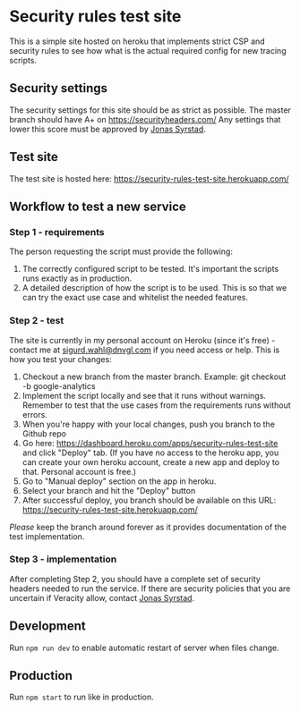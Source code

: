 # Security rules test site
This is a simple site hosted on heroku that implements strict CSP and security rules to see how what is the actual required config for new tracing scripts.

## Security settings
The security settings for this site should be as strict as possible. The master branch should have A+ on https://securityheaders.com/
Any settings that lower this score must be approved by [Jonas Syrstad](jonas.syrstad@dnvgl.com).

## Test site
The test site is hosted here: https://security-rules-test-site.herokuapp.com/

## Workflow to test a new service
### Step 1 - requirements
The person requesting the script must provide the following: 
1) The correctly configured script to be tested. It's important the scripts runs exactly as in production.
2) A detailed description of how the script is to be used. This is so that we can try the exact use case and whitelist the needed features.

### Step 2 - test
The site is currently in my personal account on Heroku (since it's free) - contact me at sigurd.wahl@dnvgl.com if you need access or help. This is how you test your changes:
1) Checkout a new branch from the master branch. Example: git checkout -b google-analytics
2) Implement the script locally and see that it runs without warnings. Remember to test that the use cases from the requirements runs without errors.
3) When you're happy with your local changes, push you branch to the Github repo
4) Go here: https://dashboard.heroku.com/apps/security-rules-test-site and click "Deploy" tab. (If you have no access to the heroku app, you can create your own heroku account, create a new app and deploy to that. Personal account is free.)
5) Go to "Manual deploy" section on the app in heroku.
6) Select your branch and hit the "Deploy" button
7) After successful deploy, you branch should be available on this URL: https://security-rules-test-site.herokuapp.com/

*Please* keep the branch around forever as it provides documentation of the test implementation.

### Step 3 - implementation
After completing Step 2, you should have a complete set of security headers needed to run the service. If there are security policies that you are uncertain if Veracity allow, contact [Jonas Syrstad](jonas.syrstad@dnvgl.com).


## Development 
Run `npm run dev` to enable automatic restart of server when files change.

## Production
Run `npm start` to run like in production.